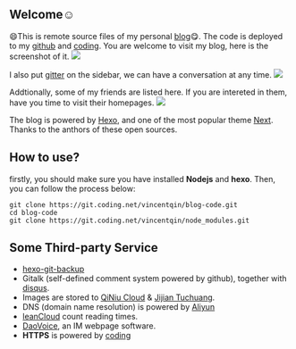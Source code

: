 
## Welcome:relaxed:

:smile:This is remote source files of my personal [blog](www.vincentqin.tech):yum:. The code is deployed to my [github](https://github.com/Vincentqyw/Vincentqyw.github.io) and [coding](https://coding.net/u/vincentqin/p/vincent.coding.me/git). You are welcome to visit my blog, here is the screenshot of it.
![](http://oofx6tpf6.bkt.clouddn.com/17-12-9/90754588.jpg)

I also put [gitter](https://gitter.im) on the sidebar, we can have a conversation at any time.
![](http://oofx6tpf6.bkt.clouddn.com/17-12-9/85243611.jpg)

Addtionally, some of my friends are listed here. If you are intereted in them, have you time to visit their homepages.
![](http://oofx6tpf6.bkt.clouddn.com/17-12-9/92978310.jpg)

The blog is powered by [Hexo](https://hexo.io/), and one of the most popular theme [Next](http://theme-next.iissnan.com/). Thanks to the anthors of these open sources.

## How to use?

firstly, you should make sure you have installed **Nodejs** and **hexo**. Then, you can follow the process below:

```git
git clone https://git.coding.net/vincentqin/blog-code.git
cd blog-code
git clone https://git.coding.net/vincentqin/node_modules.git

```

## Some Third-party Service
- [hexo-git-backup](https://github.com/coneycode/hexo-git-backup)
- Gitalk (self-defined comment system powered by github), together with [disqus](www.disqus.com).
- Images are stored to [QiNiu Cloud](https://www.qiniu.com/) & [Jijian Tuchuang](https://jiantuku.com).
- DNS (domain name resolution) is powered by [Aliyun](https://www.aliyun.com/)
- [leanCloud](https://leancloud.cn) count reading times.
- [DaoVoice](http://www.daovoice.io/), an IM webpage software.
- **HTTPS** is powered by [coding](https://coding.net/u/vincentqin/p/vincent.coding.me/git)